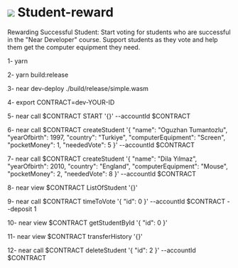 # ![](https://user-images.githubusercontent.com/63979453/165187423-a071dc28-8577-4eaa-907a-6e61d7284cdb.png)                                             Student-reward


Rewarding Successful Student: Start voting for students who are successful in the "Near Developer" course. Support students as they vote and help them get the computer equipment they need.

1- yarn

2- yarn build:release

3- near dev-deploy ./build/release/simple.wasm

4- export CONTRACT=dev-YOUR-ID

5- near call $CONTRACT START '{}' --accountId $CONTRACT

6- near call $CONTRACT createStudent '{ "name": "Oguzhan Tumantozlu", "yearOfbirth": 1997, "country": "Turkiye", "computerEquipment": "Screen", "pocketMoney": 1, "neededVote": 5 }' --accountId $CONTRACT

7- near call $CONTRACT createStudent '{ "name": "Dila Yılmaz", "yearOfbirth": 2010, "country": "England", "computerEquipment": "Mouse", "pocketMoney": 2, "neededVote": 8 }' --accountId $CONTRACT

8- near view $CONTRACT ListOfStudent '{}'

9- near call $CONTRACT timeToVote '{ "id": 0 }' --accountId $CONTRACT --deposit 1

10- near view $CONTRACT getStudentById '{ "id": 0 }'

11- near view $CONTRACT transferHistory '{}'

12- near call $CONTRACT deleteStudent '{ "id": 2 }' --accountId $CONTRACT
